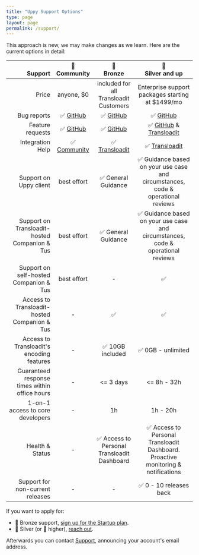 ```yaml
---
title: "Uppy Support Options"
type: page
layout: page
permalink: /support/
---
```


<!-- md integration_help.md -->

This approach is new, we may make changes as we learn. Here are the current options in detail:

|                                   <br>Support |   🦄<br>Community    |                🥉<br>Bronze                |                               🥈<br>Silver and up                                |
|----------------------------------------------:|:--------------------:|:------------------------------------------:|:--------------------------------------------------------------------------------:|
|                                         Price |      anyone, $0      |   included for all Transloadit Customers   |                 Enterprise support packages starting at $1499/mo                 |
|                                   Bug reports |   ✅ [GitHub][bugs]   |              ✅ [GitHub][bugs]              |                                 ✅ [GitHub][bugs]                                 |
|                              Feature requests | ✅ [GitHub][features] |            ✅ [GitHub][features]            |                  ✅ [GitHub][features] & [Transloadit][support]                   |
|                              Integration Help | ✅ [Community][forum] |          ✅ [Transloadit][support]          |                             ✅ [Transloadit][support]                             |
|                        Support on Uppy client |     best effort      |             ✅ General Guidance             | ✅ Guidance based on your use case and circumstances, code & operational reviews  |
| Support on Transloadit-hosted Companion & Tus |     best effort      |             ✅ General Guidance             | ✅ Guidance based on your use case and circumstances, code & operational reviews  |
|        Support on self-hosted Companion & Tus |     best effort      |                     -                      |                                        ✅                                         |
|  Access to Transloadit-hosted Companion & Tus |          -           |                     ✅                      |                                        ✅                                         |
|     Access to Transloadit's encoding features |          -           |              ✅ 10GB included               |                                ✅ 0GB - unlimited                                 |
| Guaranteed response times within office hours |          -           |                 <= 3 days                  |                                   <= 8h - 32h                                    |
|              1-on-1 access to core developers |          -           |                     1h                     |                                     1h - 20h                                     |
|                               Health & Status |          -           | ✅ Access to Personal Transloadit Dashboard | ✅ Access to Personal Transloadit Dashboard. Proactive monitoring & notifications |
|              Support for non-current releases |          -           |                     -                      |                              ✅ 0 - 10 releases back                              |


If you want to apply for: 

- 🥉 Bronze support, [sign up for the Startup plan][pricing].
- 🥈 Silver (or 🥇 higher), [reach out](mailto:support@transloadit.com?subject=Uppy+Enterprise+Support).

Afterwards you can contact [Support][support], announcing your account's email address.

[bugs]: https://github.com/transloadit/uppy/issues/new?template=bug_reports.md  "Bugs welcome in the issue tracker on GitHub"
[features]: https://github.com/transloadit/uppy/issues/new?template=feature_request.md "Feature requests welcome in the issue tracker on GitHub"
[forum]: https://community.transloadit.com/c/uppy "Community Forum"
[pricing]: https://transloadit.com/pricing/ "Transloadit plans & signup"
[support]: https://transloadit.com/support/ "Transloadit Support"


